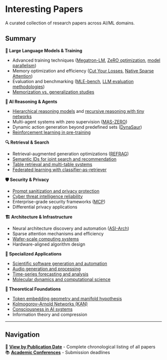 # Interesting Papers
A curated collection of research papers across AI/ML domains.

## Summary

**🤖 Large Language Models & Training**
- Advanced training techniques ([Megatron-LM](https://arxiv.org/abs/1909.08053), [ZeRO optimization](https://arxiv.org/abs/1910.02054), [model parallelism](https://arxiv.org/abs/2104.04473))
- Memory optimization and efficiency ([Cut Your Losses](https://arxiv.org/abs/2411.09009), [Native Sparse Attention](https://arxiv.org/abs/2502.11089))
- Evaluation and benchmarking ([MLE-bench](https://arxiv.org/abs/2410.07095), [LLM evaluation methodologies](https://arxiv.org/pdf/2502.07445))
- [Memorization vs. generalization studies](https://arxiv.org/pdf/2505.24832)

**🧠 AI Reasoning & Agents**
- [Hierarchical reasoning models](https://arxiv.org/pdf/2506.21734) and [recursive reasoning with tiny networks](https://arxiv.org/pdf/2510.04871)
- Multi-agent systems with zero supervision ([MAS-ZERO](https://arxiv.org/pdf/2505.14996))
- Dynamic action generation beyond predefined sets ([DynaSaur](https://arxiv.org/abs/2411.01747))
- [Reinforcement learning in pre-training](https://arxiv.org/abs/2506.08007)

**🔍 Retrieval & Search**
- Retrieval-augmented generation optimizations ([REFRAG](https://arxiv.org/pdf/2509.01092))
- [Semantic IDs for joint search and recommendation](https://arxiv.org/abs/2508.10478)
- [Table retrieval and multi-table systems](https://arxiv.org/pdf/2404.09889)
- [Federated learning with classifier-as-retriever](https://arxiv.org/pdf/2509.16508)

**🛡️ Security & Privacy**
- [Prompt sanitization and privacy protection](https://arxiv.org/abs/2504.05147)
- [Cyber threat intelligence reliability](https://arxiv.org/abs/2503.23175)
- Enterprise-grade security frameworks ([MCP](https://arxiv.org/pdf/2504.08623))
- Differential privacy applications

**🏗️ Architecture & Infrastructure**
- Neural architecture discovery and automation ([ASI-Arch](https://arxiv.org/pdf/2507.18074))
- Sparse attention mechanisms and efficiency
- [Wafer-scale computing systems](https://arxiv.org/pdf/2405.07898)
- Hardware-aligned algorithm design

**🎯 Specialized Applications**
- [Scientific software generation and automation](https://arxiv.org/pdf/2509.06503)
- [Audio generation and processing](https://arxiv.org/pdf/2407.14358)
- [Time-series forecasting and analysis](https://arxiv.org/pdf/2402.03885)
- [Molecular dynamics and computational science](https://arxiv.org/pdf/2405.07898)

**🔬 Theoretical Foundations**
- [Token embedding geometry and manifold hypothesis](https://arxiv.org/abs/2504.01002)
- [Kolmogorov–Arnold Networks (KAN)](https://arxiv.org/pdf/2404.19756)
- [Consciousness in AI systems](https://arxiv.org/pdf/2308.08708v3.pdf)
- Information theory and compression

---

## Navigation
📅 **[View by Publication Date](by-date.md)** - Complete chronological listing of all papers  
📚 **[Academic Conferences](https://aideadlin.es/?sub=ML,CV,CG,NLP,RO,SP,DM,AP,KR,HCI)** - Submission deadlines
